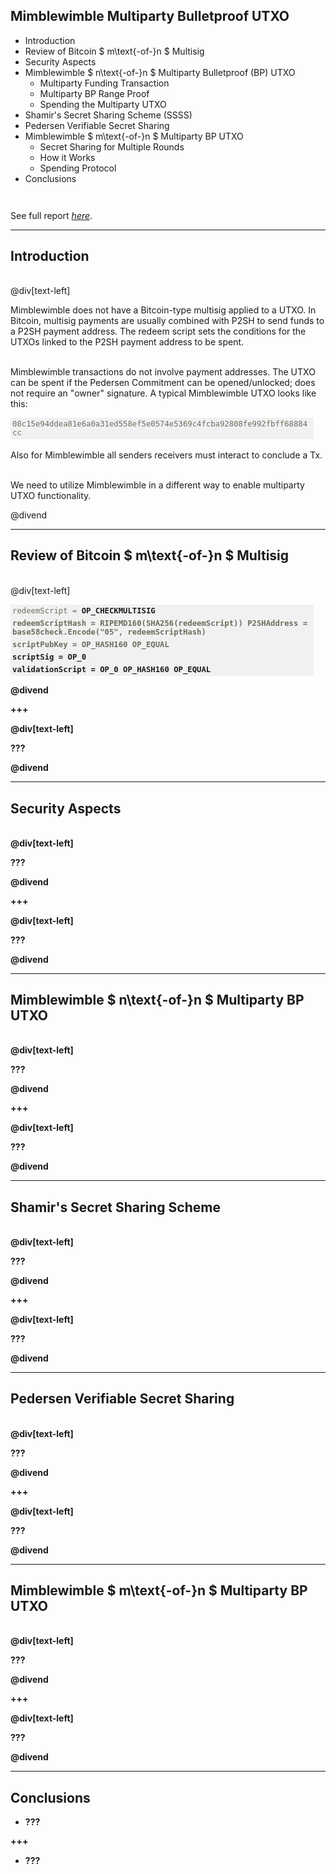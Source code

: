 <head>
<style>
div.LineHeight20per {
  line-height: 20%;
}
div.LineHeight100per {
  line-height: 100%;
}
div.LineHeight200per {
  line-height: 200%;
}
div.mywrap {
  width: 95%; 
  word-wrap: break-word;
  background: #f1f1f1;
  font-size: 0.875em;
  font-family: "Source Code Pro", Consolas, "Ubuntu Mono", Menlo, "DejaVu Sans Mono", monospace, monospace;
  padding: 0.25em;
  color: #6e6b5e;
}
</style>
</head>


## Mimblewimble Multiparty Bulletproof UTXO

- Introduction
- Review of Bitcoin $ m\text{-of-}n $ Multisig
- Security Aspects
- Mimblewimble $ n\text{-of-}n $ Multiparty Bulletproof (BP) UTXO
  - Multiparty Funding Transaction
  - Multiparty BP Range Proof
  - Spending the Multiparty UTXO
- Shamir's Secret Sharing Scheme (SSSS)
- Pedersen Verifiable Secret Sharing
- Mimblewimble $ m\text{-of-}n $ Multiparty BP UTXO
  - Secret Sharing for Multiple Rounds
  - How it Works
  - Spending Protocol
- Conclusions

<div class="LineHeight100per"> <br></div>

See full report [*here*](https://tlu.tarilabs.com/protocols/mimblewimble-mp-bp-utxo/MainReport.html).

---

## Introduction

<div class="LineHeight20per"> <br></div>

@div[text-left]

Mimblewimble does not have a Bitcoin-type multisig applied to a UTXO. In Bitcoin, multisig payments are usually combined 
with P2SH to send funds to a P2SH payment address. The redeem script sets the conditions for the UTXOs linked to the 
P2SH payment address to be spent.

<div class="LineHeight20per"> <br></div>

Mimblewimble transactions do not involve payment addresses. The UTXO can be spent if the Pedersen Commitment can be 
opened/unlocked; does not require an "owner" signature. A typical Mimblewimble UTXO looks like this:

<div class="mywrap">08c15e94ddea81e6a0a31ed558ef5e0574e5369c4fcba92808fe992fbff68884cc</div>

<div class="LineHeight20per"> <br></div>

Also for Mimblewimble all senders receivers must interact to conclude a Tx.

<div class="LineHeight20per"> <br></div>

We need to utilize Mimblewimble in a different way to enable multiparty UTXO functionality.

@divend

---

## Review of Bitcoin $ m\text{-of-}n $ Multisig

<div class="LineHeight20per"> <br></div>

@div[text-left]

<div class="mywrap">
redeemScript     = <OP_2> <A pubkey> <B pubkey> <C pubkey> <OP_3> OP_CHECKMULTISIG
</div>

<div class="mywrap">
redeemScriptHash = RIPEMD160(SHA256(redeemScript))
P2SHAddress      = base58check.Encode("05", redeemScriptHash)
</div>

<div class="mywrap">
scriptPubKey      =     OP_HASH160 <redeemScriptHash> OP_EQUAL
</div>

<div class="mywrap">
scriptSig         =  OP_0 <A sig> <C sig> <redeemScript>
</div>

<div class="mywrap">
validationScript    = OP_0 <A sig> <C sig> <redeemScript> OP_HASH160 <redeemScriptHash> OP_EQUAL
</div>

@divend

+++

@div[text-left]

???

@divend

---

## Security Aspects

<div class="LineHeight20per"> <br></div>

@div[text-left]

???

@divend

+++

@div[text-left]

???

@divend

---

## Mimblewimble $ n\text{-of-}n $ Multiparty BP UTXO

<div class="LineHeight20per"> <br></div>

@div[text-left]

???

@divend

+++

@div[text-left]

???

@divend

---

## Shamir's Secret Sharing Scheme

<div class="LineHeight20per"> <br></div>

@div[text-left]

???

@divend

+++

@div[text-left]

???

@divend

---

## Pedersen Verifiable Secret Sharing

<div class="LineHeight20per"> <br></div>

@div[text-left]

???

@divend

+++

@div[text-left]

???

@divend

---

## Mimblewimble $ m\text{-of-}n $ Multiparty BP UTXO

<div class="LineHeight20per"> <br></div>

@div[text-left]

???

@divend

+++

@div[text-left]

???

@divend

---

## Conclusions

- ???

+++

- ???
